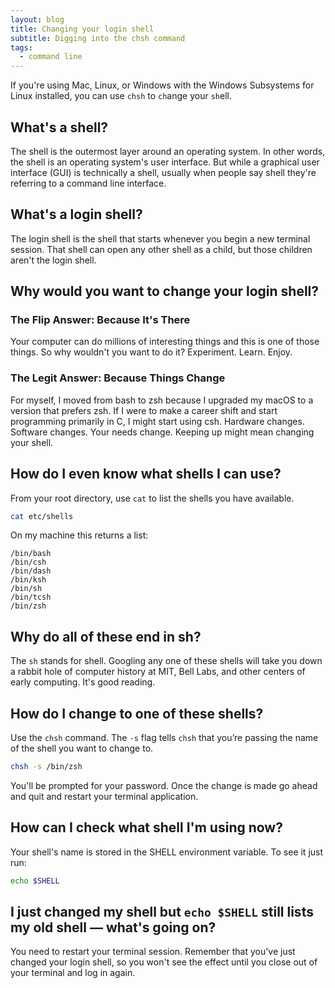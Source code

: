 ```yaml
---
layout: blog
title: Changing your login shell
subtitle: Digging into the chsh command
tags:
  - command line
---
```


If you're using Mac, Linux, or Windows with the Windows Subsystems for Linux installed, you can use `chsh` to `ch`ange your `sh`ell.

## What's a shell?

The shell is the outermost layer around an operating system. In other words, the shell is an operating system's user interface. But while a graphical user interface (GUI) is technically a shell, usually when people say shell they're referring to a command line interface.

## What's a login shell?

The login shell is the shell that starts whenever you begin a new terminal session. That shell can open any other shell as a child, but those children aren't the login shell.

## Why would you want to change your login shell?

### The Flip Answer: Because It's There

Your computer can do millions of interesting things and this is one of those things. So why wouldn't you want to do it? Experiment. Learn. Enjoy.

### The Legit Answer: Because Things Change

For myself, I moved from bash to zsh because I upgraded my macOS to a version that prefers zsh. If I were to make a career shift and start programming primarily in C, I might start using csh. Hardware changes. Software changes. Your needs change. Keeping up might mean changing your shell.

## How do I even know what shells I can use?

From your root directory, use `cat` to list the shells you have available.

```bash
cat etc/shells
```

On my machine this returns a list:

```
/bin/bash
/bin/csh
/bin/dash
/bin/ksh
/bin/sh
/bin/tcsh
/bin/zsh
```

## Why do all of these end in sh?

The `sh` stands for shell. Googling any one of these shells will take you down a rabbit hole of computer history at MIT, Bell Labs, and other centers of early computing. It's good reading.

## How do I change to one of these shells?

Use the `chsh` command. The `-s` flag tells `chsh` that you’re passing the name of the shell you want to change to.

```bash
chsh -s /bin/zsh
```

You'll be prompted for your password. Once the change is made go ahead and quit and restart your terminal application.

## How can I check what shell I'm using now?

Your shell's name is stored in the SHELL environment variable. To see it just run:

```bash
echo $SHELL
```

## I just changed my shell but `echo $SHELL` still lists my old shell — what's going on?

You need to restart your terminal session. Remember that you've just changed your login shell, so you won't see the effect until you close out of your terminal and log in again.
